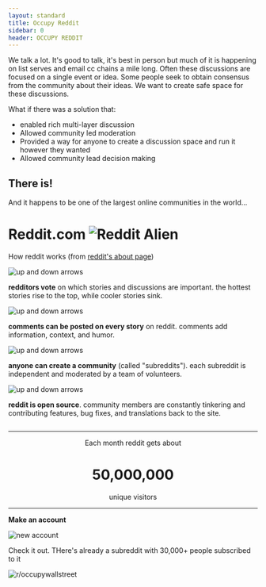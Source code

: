 ```yaml
---
layout: standard
title: Occupy Reddit
sidebar: 0
header: OCCUPY REDDIT
---
```


We talk a lot. It's good to talk, it's best in person but much of it is happening on list serves and email cc chains a mile long. Often these discussions are focused on a single event or idea. Some people seek to obtain consensus from the community about their ideas. We want to create safe space for these discussions.

What if there was a solution that:

* enabled rich multi-layer discussion
* Allowed community led moderation
* Provided a way for anyone to create a discussion space and run it however they wanted
* Allowed community lead decision making

## There is!

And it happens to be one of the largest online communities in the world...

# Reddit.com ![Reddit Alien][Reddit Alien]

How reddit works (from [reddit's about page](http://www.reddit.com/about/))

<div class="howitworks row">
	<div class="row">
		<div class="voting large-6 small-12 column">
			<img src="http://www.redditstatic.com/about/voting.png" alt="up and down arrows" class="large-3 column"><p class="large-9 column"><strong>redditors vote</strong> on which stories and discussions are important. the hottest stories rise to the top, while cooler stories sink.</p>
		</div>
		<div class="comments large-6 small-12 column">
			<img src="http://www.redditstatic.com/about/comments.png" alt="up and down arrows" class="large-3 column"><p class="large-9 column"><strong>comments can be posted on every story</strong> on reddit. comments add information, context, and humor.</p>
		</div>
	</div>
	<div class="row">
		<div class="communities large-6 small-12 column">
			<img src="http://www.redditstatic.com/about/communities.png" alt="up and down arrows" class="large-3 column"><p class="large-9 column"><strong>anyone can create a community</strong> (called "subreddits"). each subreddit is independent and moderated by a team of volunteers.</p>
		</div>
		<div class="opensource large-6 small-12 column">
			<img src="http://www.redditstatic.com/about/opensource.png" alt="up and down arrows" class="large-3 column"><p class="large-9 column"><strong>reddit is open source</strong>. community members are constantly tinkering and contributing features, bug fixes, and translations back to the site.</p>
		</div>
	</div>
</div>

----

<div style="text-align:center">

Each month reddit gets about
<h1>50,000,000</h1>
unique visitors

</div>

----

**Make an account**

![new account][new account]


Check it out. THere's already a subreddit with 30,000+ people subscribed to it

![r/occupywallstreet][ows reddit]


[new account]: http://i.imgur.com/3s2CVxy.png
[Reddit Alien]: http://f.thumbs.redditmedia.com/c78wf8j5xPEQ9QnA.png
[ows reddit]: http://i.imgur.com/UzHfxU4.png

